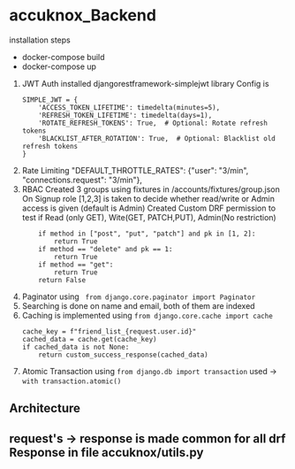 # accuknox_Backend
installation steps
- docker-compose build
- docker-compose up


1. JWT Auth
    installed  djangorestframework-simplejwt library
    Config is
    ```
    SIMPLE_JWT = {
        'ACCESS_TOKEN_LIFETIME': timedelta(minutes=5),
        'REFRESH_TOKEN_LIFETIME': timedelta(days=1),
        'ROTATE_REFRESH_TOKENS': True,  # Optional: Rotate refresh tokens
        'BLACKLIST_AFTER_ROTATION': True,  # Optional: Blacklist old refresh tokens
    }
    ```
2. Rate Limiting
    "DEFAULT_THROTTLE_RATES": {"user": "3/min", "connections.request": "3/min"},
3. RBAC
    Created 3 groups using fixtures in /accounts/fixtures/group.json
    On Signup role [1,2,3] is taken to decide whether read/write or Admin access is given (default is Admin)
    Created Custom DRF permission to test if Read (only GET), Wite(GET, PATCH,PUT), Admin(No restriction)
    ``` 
        if method in ["post", "put", "patch"] and pk in [1, 2]:
            return True
        if method == "delete" and pk == 1:
            return True
        if method == "get":
            return True
        return False
    ```
4. Paginator using  ``` from django.core.paginator import Paginator```
5. Searching is done on name and email, both of them are indexed
6. Caching is implemented using ``` from django.core.cache import cache ```
    ```
    cache_key = f"friend_list_{request.user.id}"
    cached_data = cache.get(cache_key)
    if cached_data is not None:
        return custom_success_response(cached_data)
    ```
7. Atomic Transaction using ``` from django.db import transaction ``` used -> ```with transaction.atomic() ```
## Architecture
## request's -> response is made common for all drf Response in file accuknox/utils.py